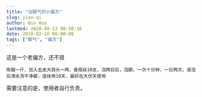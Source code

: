 ```yaml
---
title: "治脚气的小偏方"
slug: jiao-qi
author: Bin Hua
lastmod: 2020-08-13 08:50:16
date: 2010-02-16 06:00:08
tags: ["脚气", "偏方"]
---
```


这是一个老偏方，还不错

```
陈醋一斤，加入去皮大蒜头一两，香烟丝10支，泡两日后，泡脚，一次十分钟，一日两次，浸泡后清水洗干净脚，连续用10天，最好在大伏天使用
```

需要注意的是，使用者自行负责。
